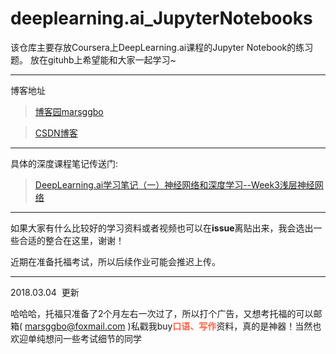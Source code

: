 # deeplearning.ai_JupyterNotebooks

该仓库主要存放Coursera上DeepLearning.ai课程的Jupyter Notebook的练习题。
放在gituhb上希望能和大家一起学习~

<hr>
博客地址

> [博客园marsggbo](http://www.cnblogs.com/marsggbo)

> [CSDN博客](http://blog.csdn.net/marsggbo)


<hr>
具体的深度课程笔记传送门:

> [DeepLearning.ai学习笔记（一）神经网络和深度学习--Week3浅层神经网络](http://www.cnblogs.com/marsggbo/p/7453646.html)



<hr>

如果大家有什么比较好的学习资料或者视频也可以在**issue**离贴出来，我会选出一些合适的整合在这里，谢谢！

近期在准备托福考试，所以后续作业可能会推迟上传。


----------
2018.03.04  更新

哈哈哈，托福只准备了2个月左右一次过了，所以打个广告，又想考托福的可以邮箱( marsggbo@foxmail.com )私戳我buy<b style="color:tomato;">口语、写作</b>资料，真的是神器！当然也欢迎单纯想问一些考试细节的同学

